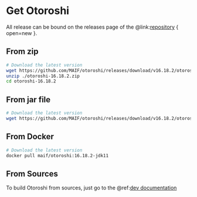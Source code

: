 # Get Otoroshi

All release can be bound on the releases page of the @link:[repository](https://github.com/MAIF/otoroshi/releases) { open=new }.

## From zip

```sh
# Download the latest version
wget https://github.com/MAIF/otoroshi/releases/download/v16.18.2/otoroshi-16.18.2.zip
unzip ./otoroshi-16.18.2.zip
cd otoroshi-16.18.2
```

## From jar file

```sh
# Download the latest version
wget https://github.com/MAIF/otoroshi/releases/download/v16.18.2/otoroshi.jar
```

## From Docker

```sh
# Download the latest version
docker pull maif/otoroshi:16.18.2-jdk11
```

## From Sources

To build Otoroshi from sources, just go to the @ref:[dev documentation](../dev.md)
